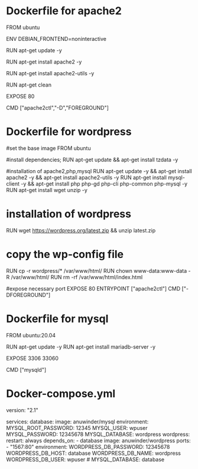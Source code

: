 # Dockerfile for apache2 
FROM ubuntu

ENV DEBIAN_FRONTEND=noninteractive

RUN apt-get update -y

RUN apt-get install apache2 -y

RUN apt-get install apache2-utils -y

RUN apt-get clean

EXPOSE 80

CMD ["apache2ctl","-D","FOREGROUND"]


# Dockerfile for wordpress

#set the base image
FROM ubuntu

#install dependencies;
RUN apt-get update && apt-get install tzdata -y

#installation of apache2,php,mysql
RUN apt-get update -y && apt-get install apache2 -y && apt-get install apache2-utils -y
RUN apt-get install mysql-client -y && apt-get install php php-gd php-cli php-common php-mysql -y
RUN apt-get install wget unzip -y

# installation of wordpress
RUN wget https://wordpress.org/latest.zip && unzip latest.zip

# copy the wp-config file
RUN cp -r wordpress/* /var/www/html/
RUN chown www-data:www-data -R /var/www/html/
RUN rm -rf /var/www/html/index.html

#expose necessary port
EXPOSE 80
ENTRYPOINT ["apache2ctl"]
CMD ["-DFOREGROUND"]


# Dockerfile for mysql

FROM ubuntu:20.04

RUN apt-get update -y
RUN apt-get install mariadb-server -y

EXPOSE 3306 33060

CMD ["mysqld"]



# Docker-compose.yml

version: "2.1"

services:
  database:
    image: anuwinder/mysql
    environment:
      MYSQL_ROOT_PASSWORD: 12345
      MYSQL_USER: wpuser
      MYSQL_PASSWORD: 12345678
      MYSQL_DATABASE: wordpress
  wordpress:
     restart: always
     depends_on:
       - database
     image: anuwinder/wordpress
     ports:
        - "1567:80"
     environment:
        WORDPRESS_DB_PASSWORD: 12345678
        WORDPRESS_DB_HOST: database
        WORDPRESS_DB_NAME: wordpress
        WORDPRESS_DB_USER: wpuser
          #  MYSQL_DATABASE: database
